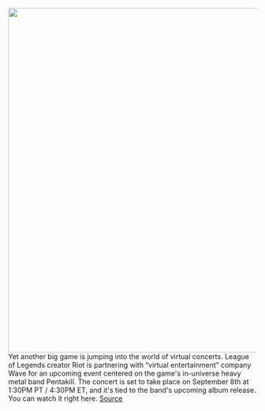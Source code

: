 <img src='https://cdn.vox-cdn.com/thumbor/08-ismccd4wCj-T33Rx-vpVtTmI=/0x0:3840x2160/1200x800/filters:focal(1613x773:2227x1387)/cdn.vox-cdn.com/uploads/chorus_image/image/69803799/Copy_of_007_PK_Concert_Environment_Shot.0.png' width='700px' /><br/>
Yet another big game is jumping into the world of virtual concerts. League of Legends creator Riot is partnering with “virtual entertainment” company Wave for an upcoming event centered on the game's in-universe heavy metal band Pentakill. The concert is set to take place on September 8th at 1:30PM PT / 4:30PM ET, and it's tied to the band's upcoming album release. You can watch it right here.
<a href='https://www.theverge.com/2021/9/1/22650703/league-of-legends-wave-virtual-concert-pentakill-heavy-metal'> Source <a/>